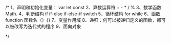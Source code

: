 /*
1、声明和初始化变量： var let const
2、算数运算符 + - * / %
3、数学函数 Math.
4、判断结构 if   if-else  if-else-if  switch
5、循环结构  for  while
6、函数 function 函数名（）{}
7、变量作用域
8、递归：何可以被递归定义的函数，都可以被改写为迭代式的程序
9、面向对象

*/